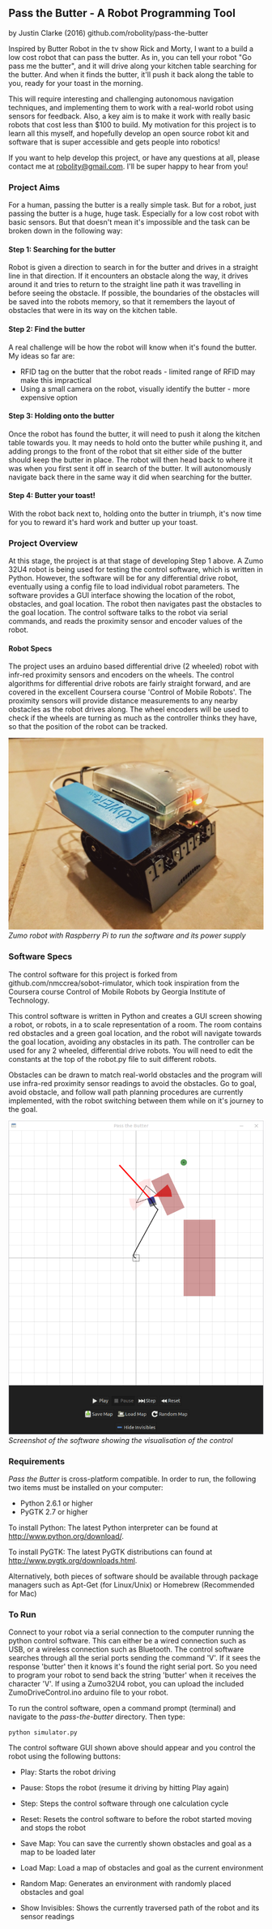 ## Pass the Butter - A Robot Programming Tool

by Justin Clarke (2016) github.com/robolity/pass-the-butter

Inspired by Butter Robot in the tv show Rick and Morty, I want to a build a low cost robot that can pass the butter. As in, you can tell your robot "Go pass me the butter", and it will drive along your kitchen table searching for the butter. And when it finds the butter, it'll push it back along the table to you, ready for your toast in the morning.

This will require interesting and challenging autonomous navigation techniques, and implementing them to work with a real-world robot using sensors for feedback. Also, a key aim is to make it work with really basic robots that cost less than $100 to build. My motivation for this project is to learn all this myself, and hopefully develop an open source robot kit and software that is super accessible and gets people into robotics!

If you want to help develop this project, or have any questions at all, please contact me at robolity@gmail.com. I'll be super happy to hear from you!

### Project Aims

For a human, passing the butter is a really simple task. But for a robot, just passing the butter is a huge, huge task. Especially for a low cost robot with basic sensors. But that doesn't mean it's impossible and the task can be broken down in the following way:

#### Step 1: Searching for the butter
Robot is given a direction to search in for the butter and drives in a straight line in that direction. If it encounters an obstacle along the way, it drives around it and tries to return to the straight line path it was travelling in before seeing the obstacle. If possible, the boundaries of the obstacles will be saved into the robots memory, so that it remembers the layout of obstacles that were in its way on the kitchen table.

#### Step 2: Find the butter
A real challenge will be how the robot will know when it's found the butter. My ideas so far are:
- RFID tag on the butter that the robot reads - limited range of RFID may make this impractical
- Using a small camera on the robot, visually identify the butter - more expensive option

#### Step 3: Holding onto the butter
Once the robot has found the butter, it will need to push it along the kitchen table towards you. It may needs to hold onto the butter while pushing it, and adding prongs to the front of the robot that sit either side of the butter should keep the butter in place. The robot will then head back to where it was when you first sent it off in search of the butter. It will autonomously navigate back there in the same way it did when searching for the butter.

#### Step 4: Butter your toast!
With the robot back next to, holding onto the butter in triumph, it's now time for you to reward it's hard work and butter up your toast.

### Project Overview

At this stage, the project is at that stage of developing Step 1 above. A Zumo 32U4 robot is being used for testing the control software, which is written in Python. However, the software will be for any differential drive robot, eventually using a config file to load individual robot parameters. The software provides a GUI interface showing the location of the robot, obstacles, and goal location. The robot then navigates past the obstacles to the goal location. The control software talks to the robot via serial commands, and reads the proximity sensor and encoder values of the robot.

#### Robot Specs

The project uses an arduino based differential drive (2 wheeled) robot with infr-red proximity sensors and encoders on the wheels. The control algorithms for differential drive robots are fairly straight forward, and are covered in the excellent Coursera course 'Control of Mobile Robots'. The proximity sensors will provide distance measurements to any nearby obstacles as the robot drives along. The wheel encoders will be used to check if the wheels are turning as much as the controller thinks they have, so that the position of the robot can be tracked.

![Zumo Robot](/Images/zumo_robot.jpg)
*Zumo robot with Raspberry Pi to run the software and its power supply*

### Software Specs

The control software for this project is forked from github.com/nmccrea/sobot-rimulator, which took inspiration from the Coursera course Control of Mobile Robots by Georgia Institute of Technology.

This control software is written in Python and creates a GUI screen showing a robot, or robots, in a to scale representation of a room. The room contains red obstacles and a green goal location, and the robot will navigate towards the goal location, avoiding any obstacles in its path. The controller can be used for any 2 wheeled, differential drive robots. You will need to edit the constants at the top of the robot.py file to suit different robots.

Obstacles can be drawn to match real-world obstacles and the program will use infra-red proximity sensor readings to avoid the obstacles. Go to goal, avoid obstacle, and follow wall path planning procedures are currently implemented, with the robot switching between them while on it's journey to the goal.

![Zumo Robot](/Images/control_software.png)
*Screenshot of the software showing the visualisation of the control*

### Requirements
*Pass the Butter* is cross-platform compatible. In order to run, the following two items must be installed on your computer:
- Python 2.6.1 or higher
- PyGTK 2.7 or higher

To install Python: The latest Python interpreter can be found at http://www.python.org/download/.

To install PyGTK: The latest PyGTK distributions can found at http://www.pygtk.org/downloads.html.

Alternatively, both pieces of software should be available through package managers such as Apt-Get (for Linux/Unix) or Homebrew (Recommended for Mac)

### To Run
Connect to your robot via a serial connection to the computer running the python control software. This can either be a wired connection such as USB, or a wireless connection such as Bluetooth. The control software searches through all the serial ports sending the command 'V'. If it sees the response 'butter' then it knows it's found the right serial port. So you need to program your robot to send back the string 'butter' when it receives the character 'V'. If using a Zumo32U4 robot, you can upload the included ZumoDriveControl.ino arduino file to your robot.

To run the control software, open a command prompt (terminal) and navigate to the *pass-the-butter* directory. Then type:

    python simulator.py

The control software GUI shown above should appear and you control the robot using the following buttons:
- Play: Starts the robot driving
- Pause: Stops the robot (resume it driving by hitting Play again)
- Step: Steps the control software through one calculation cycle
- Reset: Resets the control software to before the robot started moving and stops the robot

- Save Map: You can save the currently shown obstacles and goal as a map to be loaded later
- Load Map: Load a map of obstacles and goal as the current environment
- Random Map: Generates an environment with randomly placed obstacles and goal

- Show Invisibles: Shows the currently traversed path of the robot and its sensor readings
